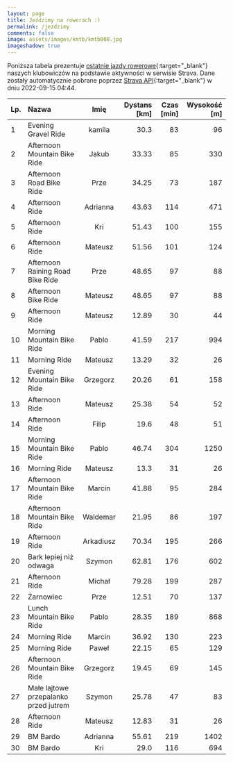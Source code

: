 ```yaml
---
layout: page
title: Jeździmy na rowerach :)
permalink: /jezdzimy
comments: false
image: assets/images/kmtb/kmtb008.jpg
imageshadow: true
---
```


Poniższa tabela prezentuje [ostatnie jazdy rowerowe](https://www.strava.com/clubs/336381){:target="_blank"} naszych klubowiczów na podstawie aktywności w serwisie Strava. Dane zostały automatycznie pobrane poprzez [Strava API](https://developers.strava.com/docs/reference/#api-Clubs-getClubActivitiesById){:target="_blank"} w dniu 2022-09-15 04:44.

Lp. | Nazwa | Imię | Dystans [km] | Czas [min] | Wysokość [m]
:--- | :--- | :---: | ---: | ---: | ---:
1|Evening Gravel Ride|kamila|30.3|83|96
2|Afternoon Mountain Bike Ride|Jakub|33.33|85|330
3|Afternoon Road Bike Ride|Prze|34.25|73|187
4|Afternoon Ride|Adrianna|43.63|114|471
5|Afternoon Ride|Kri|51.43|100|155
6|Afternoon Ride|Mateusz|51.56|101|124
7|Afternoon Raining Road Bike Ride|Prze|48.65|97|88
8|Afternoon Bike Ride|Mateusz|48.65|97|88
9|Afternoon Ride|Mateusz|12.89|30|44
10|Morning Mountain Bike Ride|Pablo|41.59|217|994
11|Morning Ride|Mateusz|13.29|32|26
12|Evening Mountain Bike Ride|Grzegorz|20.26|61|158
13|Afternoon Ride|Mateusz|25.38|54|52
14|Afternoon Ride|Filip|19.6|48|51
15|Morning Mountain Bike Ride|Pablo|46.74|304|1250
16|Morning Ride|Mateusz|13.3|31|26
17|Afternoon Mountain Bike Ride|Marcin|41.88|95|284
18|Afternoon Mountain Bike Ride|Waldemar|21.95|86|197
19|Afternoon Ride|Arkadiusz|70.34|195|266
20|Bark lepiej niż odwaga|Szymon|62.81|176|602
21|Afternoon Ride|Michał|79.28|199|287
22|Żarnowiec |Prze|12.51|70|137
23|Lunch Mountain Bike Ride|Pablo|28.35|189|868
24|Morning Ride|Marcin|36.92|130|223
25|Morning Ride|Paweł|22.15|65|129
26|Afternoon Mountain Bike Ride|Grzegorz|19.45|69|145
27|Małe lajtowe przepalanko przed jutrem|Szymon|25.78|47|83
28|Afternoon Ride|Mateusz|12.83|31|26
29|BM Bardo|Adrianna|55.61|219|1402
30|BM Bardo|Kri|29.0|116|694
